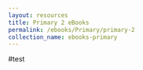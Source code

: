 ```yaml
---
layout: resources
title: Primary 2 eBooks
permalink: /ebooks/Primary/primary-2
collection_name: ebooks-primary
---
```


#test